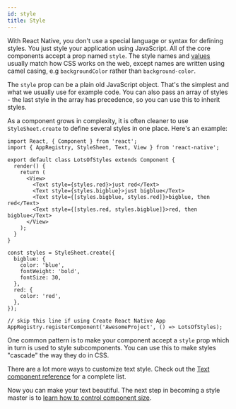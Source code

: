```yaml
---
id: style
title: Style
---
```


With React Native, you don't use a special language or syntax for  defining styles. You just style your application using JavaScript. All of the core components accept a prop named `style`. The style names and [values](docs/colors.html) usually match how CSS works on the web, except names are written using camel casing, e.g `backgroundColor` rather than `background-color`.

The `style` prop can be a plain old JavaScript object. That's the simplest and what we usually use for example code. You can also pass an array of styles - the last style in the array has precedence, so you can use this to inherit styles.

As a component grows in complexity, it is often cleaner to use `StyleSheet.create` to define several styles in one place. Here's an example:

```ReactNativeWebPlayer
import React, { Component } from 'react';
import { AppRegistry, StyleSheet, Text, View } from 'react-native';

export default class LotsOfStyles extends Component {
  render() {
    return (
      <View>
        <Text style={styles.red}>just red</Text>
        <Text style={styles.bigblue}>just bigblue</Text>
        <Text style={[styles.bigblue, styles.red]}>bigblue, then red</Text>
        <Text style={[styles.red, styles.bigblue]}>red, then bigblue</Text>
      </View>
    );
  }
}

const styles = StyleSheet.create({
  bigblue: {
    color: 'blue',
    fontWeight: 'bold',
    fontSize: 30,
  },
  red: {
    color: 'red',
  },
});

// skip this line if using Create React Native App
AppRegistry.registerComponent('AwesomeProject', () => LotsOfStyles);
```

One common pattern is to make your component accept a `style` prop which in
turn is used to style subcomponents. You can use this to make styles "cascade" the way they do in CSS.

There are a lot more ways to customize text style. Check out the [Text component reference](docs/text.html) for a complete list.

Now you can make your text beautiful. The next step in becoming a style master is to [learn how to control component size](docs/height-and-width.html).
